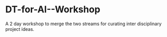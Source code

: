 # DT-for-AI--Workshop
A 2 day workshop to merge the two streams for curating inter disciplinary project ideas.
